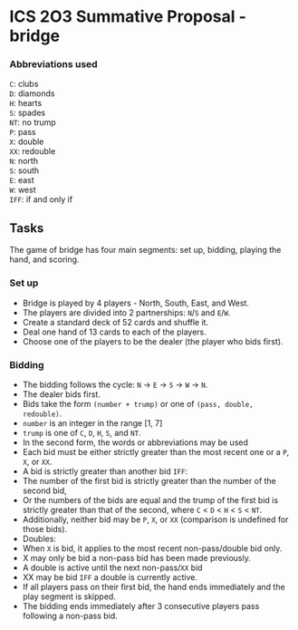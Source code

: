 # ICS 2O3 Summative Proposal - bridge
### Abbreviations used
`C`: clubs  
`D`: diamonds  
`H`: hearts  
`S`: spades  
`NT`: no trump  
`P`: pass  
`X`: double  
`XX`: redouble  
`N`: north  
`S`: south  
`E`: east  
`W`: west  
`IFF`: if and only if

## Tasks
The game of bridge has four main segments: set up, bidding, playing the hand, and scoring.

### Set up
- Bridge is played by 4 players - North, South, East, and West.
 - The players are divided into 2 partnerships: `N`/`S` and `E`/`W`.
- Create a standard deck of 52 cards and shuffle it.
- Deal one hand of 13 cards to each of the players.
- Choose one of the players to be the dealer (the player who bids first).

### Bidding
- The bidding follows the cycle: `N` -> `E` -> `S` -> `W` -> `N`.
- The dealer bids first.
- Bids take the form `(number + trump)` or one of `(pass, double, redouble)`.
 - `number` is an integer in the range [1, 7]
 - `trump` is one of `C`, `D`, `H`, `S`, and `NT`.
 - In the second form, the words or abbreviations may be used
- Each bid must be either strictly greater than the most recent one or a `P`, `X`, or `XX`.
- A bid is strictly greater than another bid `IFF`:
 - The number of the first bid is strictly greater than the number of the second bid,
 - Or the numbers of the bids are equal and the trump of the first bid is strictly greater than that of the second, where `C` < `D` < `H` < `S` < 
`NT`.
 - Additionally, neither bid may be `P`, `X`, or `XX` (comparison is undefined for those bids).
- Doubles:
 - When `X` is bid, it applies to the most recent non-pass/double bid only.
 - X may only be bid a non-pass bid has been made previously.
 - A double is active until the next non-pass/`XX` bid
 - XX may be bid `IFF` a double is currently active.
- If all players pass on their first bid, the hand ends immediately and the play segment is skipped.
- The bidding ends immediately after 3 consecutive players pass following a non-pass bid.
